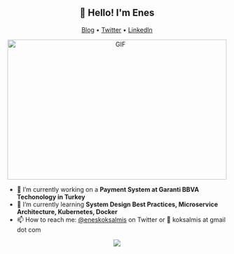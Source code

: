 <h2 align="center">👋 Hello! I'm Enes</h2>
<p align="center">
  <a href="https://koksalmis.github.io/">Blog</a> •
  <a href="https://twitter.com/eneskoksalmis">Twitter</a> •
  <a href="https://www.linkedin.com/in/koksalmis/">LinkedIn</a>
</p>

<p align="center">
  <img alt="GIF" src="https://github.com/abhisheknaiidu/abhisheknaiidu/blob/master/code.gif?raw=true" width="500" height="320" />
</p>

- 🔭 I’m currently working on a **Payment System at Garanti BBVA Techonology in Turkey**
- 🌱 I’m currently learning **System Design Best Practices, Microservice Architecture, Kubernetes, Docker**
- 📫 How to reach me: [@eneskoksalmis](https://twitter.com/eneskoksalmis) on Twitter or :email: koksalmis at gmail dot com

<!--
**koksalmis/koksalmis** is a ✨ _special_ ✨ repository because its `README.md` (this file) appears on your GitHub profile.

-->

<p align="center">
  <img src="https://capsule-render.vercel.app/api?type=waving&color=gradient&height=60&section=footer"/>
</p>
